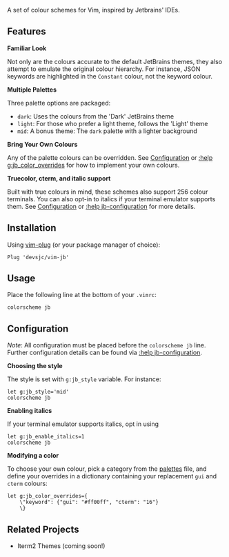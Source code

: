 A set of colour schemes for Vim, inspired by Jetbrains' IDEs.

Features
---------------------------------------------------------------------------

**Familiar Look**

Not only are the colours accurate to the default JetBrains themes, they 
also attempt to emulate the original colour hierarchy. For instance, JSON
keywords are highlighted in the `Constant` colour, not the keyword colour.

**Multiple Palettes**

Three palette options are packaged: 
- `dark`: Uses the colours from the 'Dark' JetBrains theme
- `light`: For those who prefer a light theme, follows the 'Light' theme
- `mid`: A bonus theme: The `dark` palette with a lighter background

**Bring Your Own Colours**

Any of the palette colours can be overridden. See 
[Configuration](#configuration) or
[:help g:jb_color_overrides](doc/jb.txt) for how to
implement your own colours.

**Truecolor, cterm,  and italic support**

Built with true colours in mind, these schemes also support 256 colour
terminals. You can also opt-in to italics if your terminal emulator supports
them. See [Configuration](#configuration) or 
[:help jb-configuration](doc/jb.txt) for more details.


Installation
---------------------------------------------------------------------------

Using [vim-plug](https://github.com/junegunn/vim-plug) (or your package
manager of choice):

```vim
Plug 'devsjc/vim-jb'
```


Usage
---------------------------------------------------------------------------

Place the following line at the bottom of your `.vimrc`:

```vim
colorscheme jb
```


Configuration
--------------------------------------------------------------------------

*Note*: All configuration must be placed before the `colorscheme jb` line.
Further configuration details can be found via
[:help jb-configuration](doc/jb.txt).

**Choosing the style**

The style is set with `g:jb_style` variable. For instance:

```vim
let g:jb_style='mid'
colorscheme jb
```

**Enabling italics**

If your terminal emulator supports italics, opt in using

```vim
let g:jb_enable_italics=1
colorscheme jb
```

**Modifying a color**

To choose your own colour, pick a category from the
[palettes](autoload/palettes.json) file, and define your overrides in a
dictionary containing your replacement `gui` and `cterm` colours:

```vim
let g:jb_color_overrides={
    \"keyword": {"gui": "#ff00ff", "cterm": "16"}
    \}
```


Related Projects
---------------------------------------------------------------------------

- Iterm2 Themes (coming soon!)

